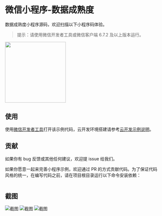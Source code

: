 # 微信小程序-数据成熟度
数据成熟度小程序源码，欢迎扫描以下小程序码体验。

> 提示：请使用微信开发者工具或微信客户端 6.7.2 及以上版本运行。

<img width="200" src="https://img-blog.csdnimg.cn/20191127101509223.jpg">

## 使用

使用[微信开发者工具](https://developers.weixin.qq.com/miniprogram/dev/devtools/download.html)打开该示例代码，云开发环境搭建请参考[云开发示例说明](https://github.com/wechat-miniprogram/miniprogram-demo/blob/master/miniprogram/page/cloud/README.md)。

## 贡献

如果你有 bug 反馈或其他任何建议，欢迎提 issue 给我们。

如果你愿意一起来完善小程序示例，欢迎通过 PR 的方式贡献代码。为了保证代码风格的统一，在编写代码之前，请在项目根目录运行以下命令安装依赖：

```

```

## 截图

![截图](https://img-blog.csdnimg.cn/20191113234612244.jpeg?x-oss-process=image/watermark,type_ZmFuZ3poZW5naGVpdGk,shadow_10,text_aHR0cHM6Ly9ibG9nLmNzZG4ubmV0L3FxXzE0ODgwNDU1,size_16,color_FFFFFF,t_70)
![截图](https://img-blog.csdnimg.cn/20191113234653929.jpeg?x-oss-process=image/watermark,type_ZmFuZ3poZW5naGVpdGk,shadow_10,text_aHR0cHM6Ly9ibG9nLmNzZG4ubmV0L3FxXzE0ODgwNDU1,size_16,color_FFFFFF,t_70)
![截图](https://img-blog.csdnimg.cn/20191113234722291.jpeg?x-oss-process=image/watermark,type_ZmFuZ3poZW5naGVpdGk,shadow_10,text_aHR0cHM6Ly9ibG9nLmNzZG4ubmV0L3FxXzE0ODgwNDU1,size_16,color_FFFFFF,t_70)
